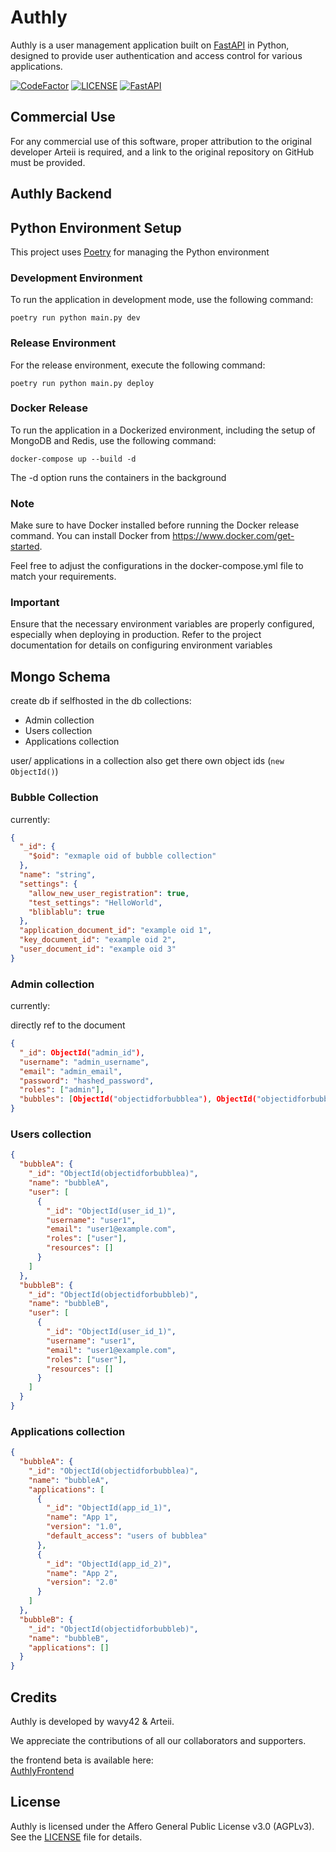 # Authly

Authly is a user management application built on [FastAPI](https://fastapi.tiangolo.com/) in Python, designed to provide user authentication and access control for various applications.

[![CodeFactor](https://www.codefactor.io/repository/github/wavy42/authly/badge)](https://www.codefactor.io/repository/github/wavy42/authly)
[![LICENSE](https://github.com/Arteiii/Authly/blob/main/LICENSE)](https://img.shields.io/github/license/Arteiii/authly.svg)
[![FastAPI](https://fastapi.tiangolo.com/)](https://ziadoua.github.io/m3-Markdown-Badges/badges/FastAPI/fastapi3.svg)

## Commercial Use

For any commercial use of this software, proper attribution to the original developer Arteii is required, and a link to the original repository on GitHub must be provided.

<!-- ## Table of Contents

- [Installation](#installation)
- [Usage](#usage)
- [Features](#features)
- [Contributing](#contributing)
- [Testing](#testing)
- [Credits](#credits)
- [License](#license)

## Installation

To set up Authly, please follow the instructions in the [Installation Guide](https://github.com/wavy42/authly/wiki/Installation-Guide) in our GitHub wiki.

For more detailed instructions and options, please refer to the same guide.

## Usage

Get started with Authly by following our setup guide, which can be found in the [Usage section of our GitHub wiki](https://github.com/wavy42/authly/wiki/Usage-Guide).
The wiki provides comprehensive information on all available options and configurations.

## Features

Authly offers a range of features, including but not limited to:

- User authentication and authorization
- Access control for different applications
- User subscription management

We are continuously developing and adding new features to enhance your user management experience. Stay tuned for more updates! -->

<!-- ## Contributing

We welcome contributions from the open-source community to make Authly even better. If you'd like to contribute, please check the [Contribution Guidelines](https://github.com/wavy42/authly/wiki/Contribution-Guidelines) in our GitHub wiki for details on how to get started. -->

<!-- ## Testing

We highly recommend writing tests for your application to ensure its reliability and functionality. You can find examples and instructions on how to run tests in the [Testing section of our GitHub wiki](https://github.com/wavy42/authly/wiki/Testing-Guide). -->

## Authly Backend

## Python Environment Setup

This project uses [Poetry](https://python-poetry.org/) for managing the Python environment

### Development Environment

To run the application in development mode, use the following command:

```shell
poetry run python main.py dev
```

### Release Environment

For the release environment, execute the following command:

```shell
poetry run python main.py deploy
```

### Docker Release

To run the application in a Dockerized environment, including the setup of MongoDB and Redis, use the following command:

```shell
docker-compose up --build -d
```

The -d option runs the containers in the background

### Note

Make sure to have Docker installed before running the Docker release command.
You can install Docker from <https://www.docker.com/get-started>.

Feel free to adjust the configurations in the docker-compose.yml file to match your requirements.

### Important

Ensure that the necessary environment variables are properly configured, especially when deploying in production.
Refer to the project documentation for details on configuring environment variables

## Mongo Schema

create db if selfhosted
in the db collections:

- Admin collection
- Users collection
- Applications collection

user/ applications in a collection also get there own object ids (`new ObjectId()`)

### Bubble Collection

currently:

```json
{
  "_id": {
    "$oid": "exmaple oid of bubble collection"
  },
  "name": "string",
  "settings": {
    "allow_new_user_registration": true,
    "test_settings": "HelloWorld",
    "bliblablu": true
  },
  "application_document_id": "example oid 1",
  "key_document_id": "example oid 2",
  "user_document_id": "example oid 3"
}
```

### Admin collection

currently:

directly ref to the document

```json
{
  "_id": ObjectId("admin_id"),
  "username": "admin_username",
  "email": "admin_email",
  "password": "hashed_password",
  "roles": ["admin"],
  "bubbles": [ObjectId("objectidforbubblea"), ObjectId("objectidforbubbleb")]
}
```

### Users collection

```json
{
  "bubbleA": {
    "_id": "ObjectId(objectidforbubblea)",
    "name": "bubbleA",
    "user": [
      {
        "_id": "ObjectId(user_id_1)",
        "username": "user1",
        "email": "user1@example.com",
        "roles": ["user"],
        "resources": []
      }
    ]
  },
  "bubbleB": {
    "_id": "ObjectId(objectidforbubbleb)",
    "name": "bubbleB",
    "user": [
      {
        "_id": "ObjectId(user_id_1)",
        "username": "user1",
        "email": "user1@example.com",
        "roles": ["user"],
        "resources": []
      }
    ]
  }
}
```

### Applications collection

```json
{
  "bubbleA": {
    "_id": "ObjectId(objectidforbubblea)",
    "name": "bubbleA",
    "applications": [
      {
        "_id": "ObjectId(app_id_1)",
        "name": "App 1",
        "version": "1.0",
        "default_access": "users of bubblea"
      },
      {
        "_id": "ObjectId(app_id_2)",
        "name": "App 2",
        "version": "2.0"
      }
    ]
  },
  "bubbleB": {
    "_id": "ObjectId(objectidforbubbleb)",
    "name": "bubbleB",
    "applications": []
  }
}
```

## Credits

Authly is developed by wavy42 & Arteii.

We appreciate the contributions of all our collaborators and supporters.

the frontend beta is available here:  
[AuthlyFrontend](https://github.com/Arteiii/AuthlyFrontend)

## License

Authly is licensed under the Affero General Public License v3.0 (AGPLv3). See the [LICENSE](LICENSE) file for details.
